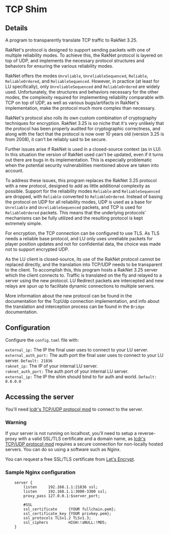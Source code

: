 <h1>TCP Shim</h1>

<h2>Details</h2>

A program to transparently translate TCP traffic to RakNet 3.25.

RakNet's protocol is designed to support sending packets with one of multiple reliability modes. To achieve this, the RakNet protocol is layered on top of UDP, and implements the necessary protocol structures and behaviors for ensuring the various reliability modes.

RakNet offers the modes `Unreliable`, `UnreliableSequenced`, `Reliable`, `ReliableOrdered`, and `ReliableSequenced`. However, in practice (at least for LU specifically), only `UnreliableSequenced` and `ReliableOrdered` are widely used. Unfortunately, the structures and behaviors necessary for the other modes, the complexity required for implementing reliability comparable with TCP on top of UDP, as well as various bugs/artifacts in RakNet's implementation, make the protocol much more complex than necessary.

RakNet's protocol also rolls its own custom combination of cryptography techniques for encryption. RakNet 3.25 is so niche that it's very unlikely that the protocol has been properly audited for cryptographic correctness, and along with the fact that the protocol is now over 10 years old (version 3.25 is from 2008), it can't be reliably said to be secure.

Further issues arise if RakNet is used in a closed-source context (as in LU). In this situation the version of RakNet used can't be updated, even if it turns out there are bugs in its implementation. This is especially problematic when the potential security vulnerabilities mentioned above are taken into account.

To address these issues, this program replaces the RakNet 3.25 protocol with a new protocol, designed to add as little additional complexity as possible. Support for the reliability modes `Reliable` and `ReliableSequenced` are dropped, with `Reliable` converted to `ReliableOrdered`. Instead of basing the protocol on UDP for all reliability modes, UDP is used as a base for `Unreliable` and `UnreliableSequenced` packets, and TCP is used for `ReliableOrdered` packets. This means that the underlying protocols' mechanisms can be fully utilized and the resulting protocol is kept extremely simple.

For encryption, the TCP connection can be configured to use TLS. As TLS needs a reliable base protocol, and LU only uses unreliable packets for player position updates and not for confidential data, the choice was made not to support encrypted UDP.

As the LU client is closed-source, its use of the RakNet protocol cannot be replaced directly, and the translation into TCP/UDP needs to be transparent to the client. To accomplish this, this program hosts a RakNet 3.25 server which the client connects to. Traffic is translated on the fly and relayed to a server using the new protocol. LU Redirect packets are intercepted and new relays are spun up to facilitate dynamic connections to multiple servers.

More information about the new protocol can be found in the documentation for the TcpUdp connection implementation, and info about the translation and interception process can be found in the `Bridge` documentation.

<h2>Configuration</h2>

Configure the `config.toml` file with:

`external_ip:` The IP the final user uses to connect to your LU server.<br>
`external_auth_port:` The auth port the final user uses to connect to your LU server. `Default: 21836`<br>
`raknet_ip:` The IP of your internal LU server.<br>
`raknet_auth_port:` The auth port of your internal LU server.<br>
`external_ip:` The IP the shim should bind to for auth and world. `Default: 0.0.0.0`<br>

<h2>Accessing the server</h2>

You'll need <a href="https://github.com/lcdr/raknet_shim_dll/releases"> lcdr's TCP/UDP protocol mod</a> to connect to the server.

<h3>Warning</h3>

If your server is not running on localhost, you'll need to setup a reverse-proxy with a valid SSL/TLS certificate and a domain name, as <a href="https://github.com/lcdr/raknet_shim_dll/releases"> lcdr's TCP/UDP protocol mod</a> requires a secure connection for non-locally hosted servers.
You can do so using a software such as Nginx.

You can request a free SSL/TLS certificate from <a href="[https://github.com/lcdr/raknet_shim_dll/releases](https://letsencrypt.org/)"> Let's Encrypt</a>.

<h3>Sample Nginx configuration</h3>

```
    server {
        listen     192.168.1.1:21836 ssl;
        listen     192.168.1.1:3000-3300 ssl;
        proxy_pass 127.0.0.1:$server_port;

        #SSL
        ssl_certificate     {YOUR fullchain.pem};
        ssl_certificate_key {YOUR privkey.pem};
        ssl_protocols TLSv1.2 TLSv1.3;
        ssl_ciphers         HIGH:!aNULL:!MD5;
    }
```
